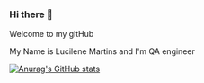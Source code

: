 ### Hi there 👋
 
 Welcome to my gitHub
 
 My Name is Lucilene Martins and I'm QA engineer
 
 [![Anurag's GitHub stats](https://github-readme-stats.vercel.app/api?username=LucileneMartins)](https://github.com/anuraghazra/github-readme-stats)



<!--
**LucileneMartins/LucileneMartins** is a ✨ _special_ ✨ repository because its `README.md` (this file) appears on your GitHub profile.

Here are some ideas to get you started:

- 🔭 I’m currently working on ...
- 🌱 I’m currently learning ...
- 👯 I’m looking to collaborate on ...
- 🤔 I’m looking for help with ...
- 💬 Ask me about ...
- 📫 How to reach me: ...
- 😄 Pronouns: ...
- ⚡ Fun fact: ...
-->

